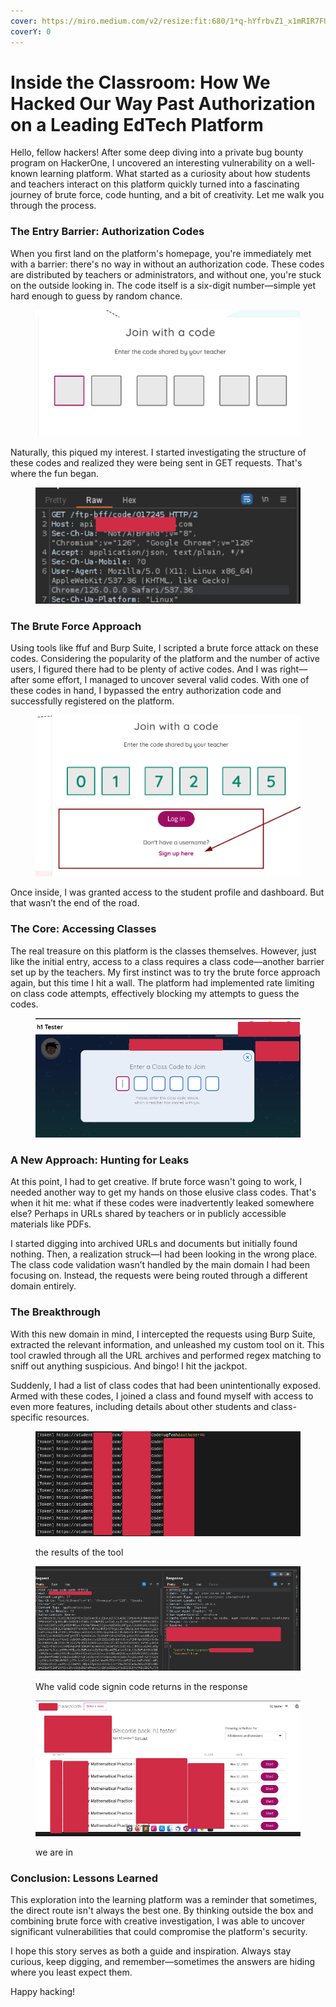 ```yaml
---
cover: https://miro.medium.com/v2/resize:fit:680/1*q-hYfrbvZ1_x1mRIR7FUiw.jpeg
coverY: 0
---
```


# Inside the Classroom: How We Hacked Our Way Past Authorization on a Leading EdTech Platform

Hello, fellow hackers! After some deep diving into a private bug bounty program on HackerOne, I uncovered an interesting vulnerability on a well-known learning platform. What started as a curiosity about how students and teachers interact on this platform quickly turned into a fascinating journey of brute force, code hunting, and a bit of creativity. Let me walk you through the process.

### The Entry Barrier: Authorization Codes

When you first land on the platform's homepage, you're immediately met with a barrier: there's no way in without an authorization code. These codes are distributed by teachers or administrators, and without one, you're stuck on the outside looking in. The code itself is a six-digit number—simple yet hard enough to guess by random chance.

<figure><img src="../.gitbook/assets/image (107).png" alt=""><figcaption></figcaption></figure>

Naturally, this piqued my interest. I started investigating the structure of these codes and realized they were being sent in GET requests. That's where the fun began.

<figure><img src="../.gitbook/assets/image (106).png" alt=""><figcaption></figcaption></figure>

### The Brute Force Approach

Using tools like ffuf and Burp Suite, I scripted a brute force attack on these codes. Considering the popularity of the platform and the number of active users, I figured there had to be plenty of active codes. And I was right—after some effort, I managed to uncover several valid codes. With one of these codes in hand, I bypassed the entry authorization code and successfully registered on the platform.

<figure><img src="../.gitbook/assets/image (108).png" alt=""><figcaption></figcaption></figure>

Once inside, I was granted access to the student profile and dashboard. But that wasn’t the end of the road.

### The Core: Accessing Classes

The real treasure on this platform is the classes themselves. However, just like the initial entry, access to a class requires a class code—another barrier set up by the teachers. My first instinct was to try the brute force approach again, but this time I hit a wall. The platform had implemented rate limiting on class code attempts, effectively blocking my attempts to guess the codes.

<figure><img src="../.gitbook/assets/image (110).png" alt=""><figcaption></figcaption></figure>

### A New Approach: Hunting for Leaks

At this point, I had to get creative. If brute force wasn't going to work, I needed another way to get my hands on those elusive class codes. That's when it hit me: what if these codes were inadvertently leaked somewhere else? Perhaps in URLs shared by teachers or in publicly accessible materials like PDFs.

I started digging into archived URLs and documents but initially found nothing. Then, a realization struck—I had been looking in the wrong place. The class code validation wasn’t handled by the main domain I had been focusing on. Instead, the requests were being routed through a different domain entirely.

### The Breakthrough

With this new domain in mind, I intercepted the requests using Burp Suite, extracted the relevant information, and unleashed my custom tool on it. This tool crawled through all the URL archives and performed regex matching to sniff out anything suspicious. And bingo! I hit the jackpot.

Suddenly, I had a list of class codes that had been unintentionally exposed. Armed with these codes, I joined a class and found myself with access to even more features, including details about other students and class-specific resources.

<figure><img src="../.gitbook/assets/image (111).png" alt=""><figcaption><p>the results of the tool </p></figcaption></figure>

<figure><img src="../.gitbook/assets/image (112).png" alt=""><figcaption><p>Whe valid code signin code returns in the response</p></figcaption></figure>

<figure><img src="../.gitbook/assets/image (113).png" alt=""><figcaption><p>we are in</p></figcaption></figure>

### Conclusion: Lessons Learned

This exploration into the learning platform was a reminder that sometimes, the direct route isn't always the best one. By thinking outside the box and combining brute force with creative investigation, I was able to uncover significant vulnerabilities that could compromise the platform's security.

I hope this story serves as both a guide and inspiration. Always stay curious, keep digging, and remember—sometimes the answers are hiding where you least expect them.

Happy hacking!

